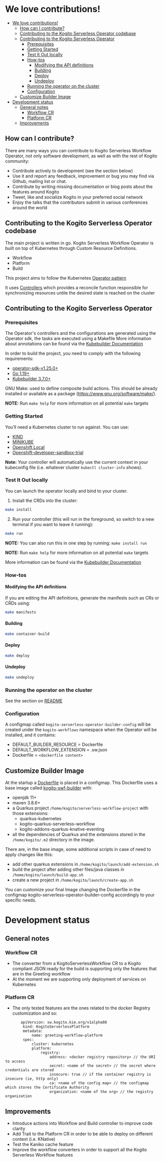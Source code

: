 # We love contributions!

- [We love contributions!](#we-love-contributions)
  - [How can I contribute?](#how-can-i-contribute)
  - [Contributing to the Kogito Serverless Operator codebase](#contributing-to-the-kogito-serverless-operator-codebase)
  - [Contributing to the Kogito Serverless Operator](#contributing-to-the-kogito-serverless-operator)
    - [Prerequisites](#prerequisites)
    - [Getting Started](#getting-started)
    - [Test It Out locally](#test-it-out-locally)
    - [How-tos](#how-tos)
      - [Modifying the API definitions](#modifying-the-api-definitions)
      - [Building](#building)
      - [Deploy](#deploy)
      - [Undeploy](#undeploy)
    - [Running the operator on the cluster](#running-the-operator-on-the-cluster)
    - [Configuration](#configuration)
  - [Customize Builder Image](#customize-builder-image)
- [Development status](#development-status)
  - [General notes](#general-notes)
    - [Workflow CR](#workflow-cr)
    - [Platform CR](#platform-cr)
  - [Improvements](#improvements)

## How can I contribute?

There are many ways you can contribute to Kogito Serverless Workflow Operator, not only software development, as well as with the rest of Kogito community:

- Contribute actively to development (see the section below)
- Use it and report any feedback, improvement or bug you may find via Github, mailing list or chat.
- Contribute by writing missing documentation or blog posts about the features around Kogito
- Tweet, like and socialize Kogito in your preferred social network
- Enjoy the talks that the contributors submit in various conferences around the world

## Contributing to the Kogito Serverless Operator codebase

The main project is written in go. 
Kogito Serverless Workflow Operator is built on top of Kubernetes through Custom Resource Definitions.

- Workflow
- Platform
- Build

This project aims to follow the Kubernetes [Operator pattern](https://kubernetes.io/docs/concepts/extend-kubernetes/operator/)

It uses [Controllers](https://kubernetes.io/docs/concepts/architecture/controller/)
which provides a reconcile function responsible for synchronizing resources untile the desired state is reached on the cluster


## Contributing to the Kogito Serverless Operator

### Prerequisites

The Operator's controllers and the configurations are generated using the Operator sdk, the tasks are executed using a Makefile
More information about annotations can be found via the [Kubebuilder Documentation](https://book.kubebuilder.io/introduction.html)

In order to build the project, you need to comply with the following requirements:

- [operator-sdk-v1.25.0+](https://sdk.operatorframework.io/docs/building-operators/golang/installation/)
- [Go 1.19+](https://go.dev/dl/)
- [Kubebuilder 3.7.0+](https://github.com/kubernetes-sigs/kubebuilder/releases)


GNU Make: 
used to define composite build actions. This should be already installed or available as a package (https://www.gnu.org/software/make/).

**NOTE:** Run `make help` for more information on all potential `make` targets

### Getting Started

You’ll need a Kubernetes cluster to run against. You can use:

- [KIND](https://sigs.k8s.io/kind) 
- [MINIKUBE](https://minikube.sigs.k8s.io)  
- [Openshift Local](https://console.redhat.com/openshift/create/local) 
- [Openshift-developer-sandbox-trial](https://www.redhat.com/en/technologies/cloud-computing/openshift/openshift-developer-sandbox-trial)

**Note:** Your controller will automatically use the current context in your kubeconfig file (i.e. whatever cluster `kubectl cluster-info` shows).

### Test It Out locally

You can launch the operator locally and bind to your cluster.

1. Install the CRDs into the cluster:

```sh
make install
```

2. Run your controller (this will run in the foreground, so switch to a new terminal if you want to leave it running):

```sh Kubernetes cluster to run against. You can use:
make run
```

**NOTE:** You can also run this in one step by running: `make install run`

**NOTE:** Run `make help` for more information on all potential `make` targets

More information can be found via the [Kubebuilder Documentation](https://book.kubebuilder.io/introduction.html)

### How-tos

#### Modifying the API definitions

If you are editing the API definitions, generate the manifests such as CRs or CRDs using:
```sh
make manifests
```

#### Building

```sh
make container-build
```

#### Deploy

```sh
make deploy
```

#### Undeploy

```sh
make undeploy
```

### Running the operator on the cluster

See the section on [README](../README.md#getting-started)

### Configuration

A configmap called `kogito-serverless-operator-builder-config` will be created under the `kogito-workflows` namespace when the Operator will be installed, and it contains:

- DEFAULT_BUILDER_RESOURCE = Dockerfile
- DEFAULT_WORKFLOW_EXTENSION = .sw.json
- Dockerfile = `<dockerfile content>`

## Customize Builder Image

At the startup a [Dockerfile](../config/manager/kogito_builder_dockerfile.yaml) is placed in a configmap. This Dockerfile uses a base image called [kogito-swf-builder](https://github.com/kiegroup/kogito-images/tree/master/modules/kogito-swf-builder) with:

- openjdk 11+
- maven 3.8.6+
- a Quarkus project  `/home/kogito/serverless-workflow-project` with those extensions:
  - quarkus-kubernetes 
  - kogito-quarkus-serverless-workflow 
  - kogito-addons-quarkus-knative-eventing
- all the dependencies of Quarkus and the extensions stored in the `/home/kogito/.m2` directory in the image. 


There are, in the base image, some additional scripts in case of need to apply changes like this: 

- add other quarkus extensions in `/home/kogito/launch/add-extension.sh`
- build the project after adding other files/java classes  in `/home/kogito/launch/build-app.sh`
- create a new project in `/home/kogito/launch/create-app.sh`

You can customize your final Image changing the Dockerfile in the configmap kogito-serverless-operator-builder-config accordingly to your specific needs.

# Development status
## General notes
### Workflow CR
- The converter from a KogitoServerlessWorkflow CR to a Kogito compliant JSON ready for the build is supporting only the features that are in the Greeting workflow
- At the moment we are supporting only deployment of services on Kubernetes
### Platform CR
- The only tested features are the ones related to the docker Registry customization and so:
```
       apiVersion: sw.kogito.kie.org/v1alpha08
        kind: KogitoServerlessPlatform
        metadata:
            name: greeting-workflow-platform
        spec:
            cluster: kubernetes
            platform:
                registry:
                    address: <docker registry repository> // the URI to access
                    secret: <name of the secret> // the secret where credentials are stored
                    insecure: true // if the container registry is insecure (ie, http only)
                    ca: <name of the config map> // the configmap which stores the Certificate Authority
                    organization: <name of the org> // the registry organization
```
## Improvements
- Introduce actions into Workflow and Build controller to improve code clarity
- Add Trait to the Platform CR in order to be able to deploy on different context (i.e. KNative)
- Test the Kaniko cache feature
- Improve the workflow converters in order to support all the Kogito Serverless Workflow features
